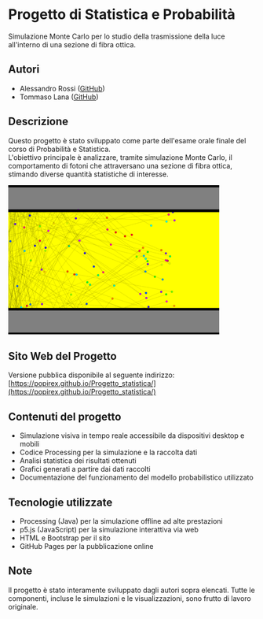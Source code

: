 # Progetto di Statistica e Probabilità

Simulazione Monte Carlo per lo studio della trasmissione della luce all'interno di una sezione di fibra ottica.

## Autori
- Alessandro Rossi ([GitHub](https://github.com/Popirex))
- Tommaso Lana ([GitHub](https://github.com/Lanetto))

## Descrizione
Questo progetto è stato sviluppato come parte dell'esame orale finale del corso di Probabilità e Statistica.  
L'obiettivo principale è analizzare, tramite simulazione Monte Carlo, il comportamento di fotoni che attraversano una sezione di fibra ottica, stimando diverse quantità statistiche di interesse.

![Anteprima simulazione](immagini/immagine_simulazione.png)

## Sito Web del Progetto
Versione pubblica disponibile al seguente indirizzo:  
[https://popirex.github.io/Progetto_statistica/](https://popirex.github.io/Progetto_statistica/)

## Contenuti del progetto
- Simulazione visiva in tempo reale accessibile da dispositivi desktop e mobili
- Codice Processing per la simulazione e la raccolta dati
- Analisi statistica dei risultati ottenuti
- Grafici generati a partire dai dati raccolti
- Documentazione del funzionamento del modello probabilistico utilizzato

## Tecnologie utilizzate
- Processing (Java) per la simulazione offline ad alte prestazioni
- p5.js (JavaScript) per la simulazione interattiva via web
- HTML e Bootstrap per il sito
- GitHub Pages per la pubblicazione online

## Note
Il progetto è stato interamente sviluppato dagli autori sopra elencati. Tutte le componenti, incluse le simulazioni e le visualizzazioni, sono frutto di lavoro originale.
